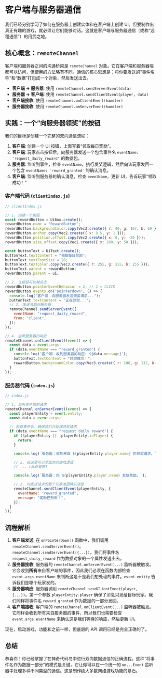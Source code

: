 # 客户端与服务器通信

我们已经分别学习了如何在服务器上创建实体和在客户端上创建 UI。但要制作出真正有趣的游戏，就必须让它们能够对话。这就是客户端与服务器通信（或称“远程通信”）的用武之地。

## 核心概念：`remoteChannel`

客户端和服务器之间的沟通桥梁是 `remoteChannel` 对象。它在客户端和服务器端都可以访问，但使用的方法略有不同。通信的核心思想是：将你要发送的“事件名称”和“数据”打包成一个对象，然后发送出去。

- **客户端 -> 服务器**: 使用 `remoteChannel.sendServerEvent(data)`
- **服务器 -> 客户端**: 使用 `remoteChannel.sendClientEvent(player, data)`
- **客户端接收**: 使用 `remoteChannel.onClientEvent(handler)`
- **服务器接收**: 使用 `remoteChannel.onServerEvent(handler)`

## 实践：一个“向服务器领奖”的按钮

我们的目标是创建一个完整的双向通信流程：

1.  **客户端**: 创建一个 UI 按钮，上面写着“领取每日奖励”。
2.  **客户端**: 玩家点击按钮后，向服务器发送一个包含事件名 `eventName: 'request_daily_reward'` 的数据包。
3.  **服务器**: 监听到事件，检查 `eventName`，执行发奖逻辑，然后向该玩家发回一个包含 `eventName: 'reward_granted'` 的确认消息。
4.  **客户端**: 监听到服务器的确认消息，检查 `eventName`，更新 UI，告诉玩家“领取成功！”

### 客户端代码 (`clientIndex.js`)

```javascript
// clientIndex.js

// 1. 创建一个按钮
const rewardButton = UiBox.create();
rewardButton.name = "RewardButton";
rewardButton.backgroundColor.copy(Vec3.create({ r: 40, g: 167, b: 69 }));
rewardButton.anchor.copy(Vec2.create({ x: 0.5, y: 1 }));
rewardButton.position.offset.copy(Vec2.create({ x: 0, y: -20 }));
rewardButton.size.offset.copy(Vec2.create({ x: 200, y: 50 }));

const buttonText = UiText.create();
buttonText.textContent = "领取每日奖励";
buttonText.textFontSize = 20;
buttonText.textColor.copy(Vec3.create({ r: 255, g: 255, b: 255 }));
buttonText.parent = rewardButton;
rewardButton.parent = ui;

// 2. 让按钮可以被点击
rewardButton.pointerEventBehavior = 2; // 2 = CLICK
rewardButton.events.on("pointerdown", () => {
  console.log("客户端：向服务器发送领奖请求...");
  buttonText.textContent = "正在领取...";
  // 3. 发送消息到服务器
  remoteChannel.sendServerEvent({
    eventName: "request_daily_reward",
    from: "client",
  });
});

// 4. 监听服务器的响应
remoteChannel.onClientEvent((event) => {
  const data = event.args;
  if (data.eventName === "reward_granted") {
    console.log(`客户端：收到服务器的响应: ${data.message}`);
    buttonText.textContent = "领取成功！";
    rewardButton.backgroundColor.copy(Vec3.create({ r: 108, g: 117, b: 125 })); // 变成灰色
  }
});
```

### 服务器代码 (`index.js`)

```javascript
// index.js

// 1. 监听客户端的请求
remoteChannel.onServerEvent((event) => {
  const playerEntity = event.entity;
  const data = event.args;

  // 检查事件名，确保我们只处理领奖请求
  if (data.eventName === "request_daily_reward") {
    if (!playerEntity || !playerEntity.isPlayer) {
      return;
    }

    console.log(`服务器：收到来自 ${playerEntity.player.name} 的领奖请求。`);

    // 2. 在这里可以添加你的游戏逻辑
    // ... (此处省略)

    console.log(`服务器：向 ${playerEntity.player.name} 发放奖励。`);

    // 3. 向发送请求的那个玩家发回确认消息
    remoteChannel.sendClientEvent(playerEntity, {
      eventName: "reward_granted",
      message: "奖励已到账！",
    });
  }
});
```

## 流程解析

1.  **客户端发送**: 在 `onPointerDown()` 函数中，我们调用 `remoteChannel.sendServerEvent()`。`remoteChannel.sendServerEvent({...})`。我们将事件名 `request_daily_reward` 作为数据对象的一个属性发送出去。
2.  **服务器接收**: 服务器的 `remoteChannel.onServerEvent(...)` 监听器被触发。它会收到**所有**来自客户端的事件，因此我们必须在函数内部检查 `event.args.eventName` 来判断这是不是我们想处理的事件。`event.entity` 告诉我们是哪个玩家发的。
3.  **服务器响应**: 服务器调用 `remoteChannel.sendClientEvent(player, {...})`。第一个参数 `playerEntity.player` 确保了消息只发给目标玩家。我们同样将事件名 `reward_granted` 作为数据的一部分发回。
4.  **客户端接收**: 客户端的 `remoteChannel.onClientEvent(...)` 监听器被触发。它同样会收到所有来自服务器的事件，所以我们也需要检查 `event.args.eventName` 来确认这是我们等待的响应，然后更新 UI。

现在，启动游戏，功能和之前一样，但底层的 API 调用已经是完全正确的了。

## 总结

恭喜你！你已经掌握了在神奇代码岛中进行双向数据通信的正确流程。这种“将事件名作为数据一部分”的模式是关键，它让你可以在一个统一的 `on...Event` 监听器中处理多种不同类型的通信。这是制作绝大多数网络游戏功能的基石。
